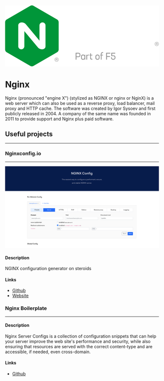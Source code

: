 ![](images/NGINX.svg)

# Nginx

Nginx (pronounced "engine X") (stylized as NGINX or nginx or NginX) is a web server which can also be used as a reverse proxy, load balancer, mail proxy and HTTP cache. The software was created by Igor Sysoev and first publicly released in 2004. A company of the same name was founded in 2011 to provide support and Nginx plus paid software.


## Useful projects
---


### Nginxconfig.io
---

![](images/nginxserver.io.png)

#### Description
NGINX configuration generator on steroids


#### Links

- [Github](https://github.com/digitalocean/nginxconfig.io)
- [Website](https://www.digitalocean.com/community/tools/nginx)

### Nginx Boilerplate
---

#### Description
Nginx Server Configs is a collection of configuration snippets that can help your server improve the web site's performance and security, while also ensuring that resources are served with the correct content-type and are accessible, if needed, even cross-domain.

#### Links

- [Github](https://github.com/h5bp/server-configs-nginx)






